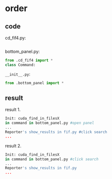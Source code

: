 # order

## code

cd_fif4.py:
```py

```

bottom_panel.py:
```py
from .cd_fif4 import *
class Command:
```

`__init__.py`:
```py
from .bottom_panel import *
```

## result

result 1.
```py
Init: cuda_find_in_filesX
in command in bottom_panel.py #open panel
...
Reporter's show_results in fif.py #click search
...
```

result 2.
```py
Init: cuda_find_in_filesX
in command in bottom_panel.py #click search
...
Reporter's show_results in fif.py
...
```
